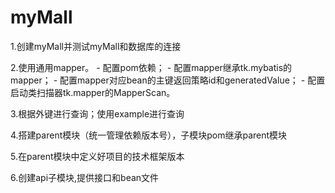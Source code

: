 # myMall
1.创建myMall并测试myMall和数据库的连接

2.使用通用mapper。
    - 配置pom依赖；
    - 配置mapper继承tk.mybatis的mapper；
    - 配置mapper对应bean的主键返回策略id和generatedValue；
    - 配置启动类扫描器tk.mapper的MapperScan。

3.根据外键进行查询；使用example进行查询

4.搭建parent模块（统一管理依赖版本号），子模块pom继承parent模块

5.在parent模块中定义好项目的技术框架版本

6.创建api子模块,提供接口和bean文件